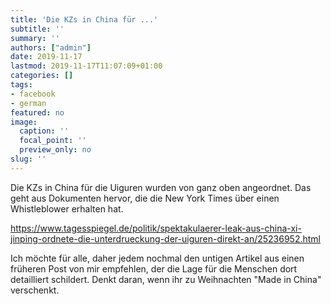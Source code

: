 ```yaml
---
title: 'Die KZs in China für ...'
subtitle: ''
summary: ''
authors: ["admin"]
date: 2019-11-17
lastmod: 2019-11-17T11:07:09+01:00
categories: []
tags:
- facebook
- german
featured: no
image:
  caption: ''
  focal_point: ''
  preview_only: no
slug: ''
---
```

Die KZs in China für die Uiguren wurden von ganz oben angeordnet. Das geht aus Dokumenten hervor, die die New York Times über einen Whistleblower erhalten hat. 

https://www.tagesspiegel.de/politik/spektakulaerer-leak-aus-china-xi-jinping-ordnete-die-unterdrueckung-der-uiguren-direkt-an/25236952.html

Ich möchte für alle, daher jedem nochmal den untigen Artikel aus einen früheren Post von mir empfehlen, der die Lage für die Menschen dort detailliert schildert. Denkt daran, wenn ihr zu Weihnachten "Made in China" verschenkt.


